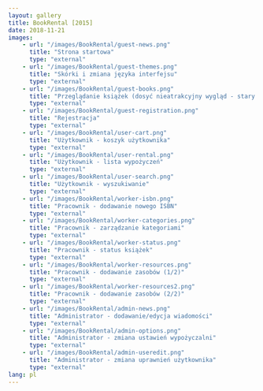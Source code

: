 ```yaml
---
layout: gallery
title: BookRental [2015]
date: 2018-11-21
images:
    - url: "/images/BookRental/guest-news.png"
      title: "Strona startowa"
      type: "external"
    - url: "/images/BookRental/guest-themes.png"
      title: "Skórki i zmiana języka interfejsu"
      type: "external"
    - url: "/images/BookRental/guest-books.png"
      title: "Przeglądanie książek (dosyć nieatrakcyjny wygląd - stary projekt z początków nauki JEE i technologii internetowych [2015])"
      type: "external"
    - url: "/images/BookRental/guest-registration.png"
      title: "Rejestracja"
      type: "external"
    - url: "/images/BookRental/user-cart.png"
      title: "Użytkownik - koszyk użytkownika"
      type: "external"
    - url: "/images/BookRental/user-rental.png"
      title: "Użytkownik - lista wypożyczeń"
      type: "external"
    - url: "/images/BookRental/user-search.png"
      title: "Użytkownik - wyszukiwanie"
      type: "external"
    - url: "/images/BookRental/worker-isbn.png"
      title: "Pracownik - dodawanie nowego ISBN"
      type: "external"
    - url: "/images/BookRental/worker-categories.png"
      title: "Pracownik - zarządzanie kategoriami"
      type: "external"
    - url: "/images/BookRental/worker-status.png"
      title: "Pracownik - status książek"
      type: "external"
    - url: "/images/BookRental/worker-resources.png"
      title: "Pracownik - dodawanie zasobów (1/2)"
      type: "external"
    - url: "/images/BookRental/worker-resources2.png"
      title: "Pracownik - dodawanie zasobów (2/2)"
      type: "external"
    - url: "/images/BookRental/admin-news.png"
      title: "Administrator - dodawanie/edycja wiadomości"
      type: "external"
    - url: "/images/BookRental/admin-options.png"
      title: "Administrator - zmiana ustawień wypożyczalni"
      type: "external"
    - url: "/images/BookRental/admin-useredit.png"
      title: "Administrator - zmiana uprawnień użytkownika"
      type: "external"
lang: pl
---
```

